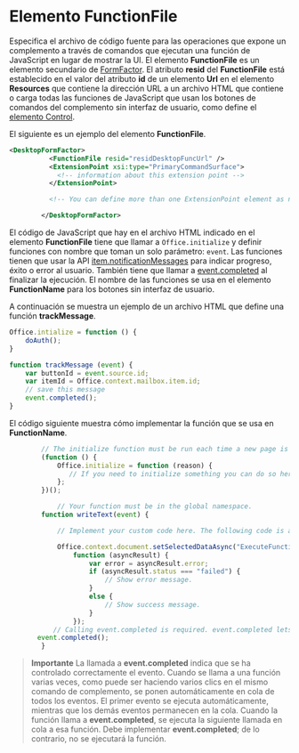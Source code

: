 # Elemento FunctionFile

Especifica el archivo de código fuente para las operaciones que expone un complemento a través de comandos que ejecutan una función de JavaScript en lugar de mostrar la UI. El elemento **FunctionFile** es un elemento secundario de [FormFactor](./formfactor). El atributo **resid** del **FunctionFile** está establecido en el valor del atributo **id** de un elemento **Url** en el elemento **Resources** que contiene la dirección URL a un archivo HTML que contiene o carga todas las funciones de JavaScript que usan los botones de comandos del complemento sin interfaz de usuario, como define el [elemento Control](control.md).

El siguiente es un ejemplo del elemento  **FunctionFile**.


```XML
<DesktopFormFactor>
          <FunctionFile resid="residDesktopFuncUrl" />
          <ExtensionPoint xsi:type="PrimaryCommandSurface">
            <!-- information about this extension point -->
          </ExtensionPoint>

          <!-- You can define more than one ExtensionPoint element as needed -->

        </DesktopFormFactor>
```

El código de JavaScript que hay en el archivo HTML indicado en el elemento **FunctionFile** tiene que llamar a `Office.initialize` y definir funciones con nombre que toman un solo parámetro: `event`. Las funciones tienen que usar la API [item.notificationMessages](../../../reference/outlook/Office.context.mailbox.item.md) para indicar progreso, éxito o error al usuario. También tiene que llamar a [event.completed](../../../reference/shared/event.completed.md) al finalizar la ejecución. El nombre de las funciones se usa en el elemento **FunctionName** para los botones sin interfaz de usuario.

A continuación se muestra un ejemplo de un archivo HTML que define una función **trackMessage**.

```js
Office.intialize = function () {
    doAuth();
}

function trackMessage (event) {
    var buttonId = event.source.id;    
    var itemId = Office.context.mailbox.item.id;
    // save this message
    event.completed();
}
```

El código siguiente muestra cómo implementar la función que se usa en  **FunctionName**.




```js
        // The initialize function must be run each time a new page is loaded.
        (function () {
            Office.initialize = function (reason) {
               // If you need to initialize something you can do so here.
            };
        })();

            // Your function must be in the global namespace.
        function writeText(event) {

            // Implement your custom code here. The following code is a simple example.

            Office.context.document.setSelectedDataAsync("ExecuteFunction works. Button ID=" + event.source.id,
                function (asyncResult) {
                    var error = asyncResult.error;
                    if (asyncResult.status === "failed") {
                        // Show error message.
                    }
                    else {
                        // Show success message.
                    }
                });
           // Calling event.completed is required. event.completed lets the platform know that processing has completed.
       event.completed();
        }
```


 >**Importante** La llamada a **event.completed** indica que se ha controlado correctamente el evento. Cuando se llama a una función varias veces, como puede ser haciendo varios clics en el mismo comando de complemento, se ponen automáticamente en cola de todos los eventos. El primer evento se ejecuta automáticamente, mientras que los demás eventos permanecen en la cola. Cuando la función llama a **event.completed**, se ejecuta la siguiente llamada en cola a esa función. Debe implementar **event.completed**; de lo contrario, no se ejecutará la función.
